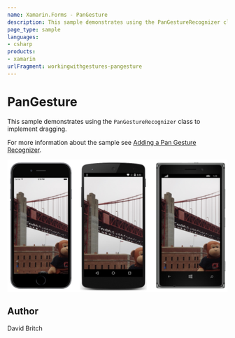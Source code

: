 ```yaml
---
name: Xamarin.Forms - PanGesture
description: This sample demonstrates using the PanGestureRecognizer class to implement dragging.
page_type: sample
languages:
- csharp
products:
- xamarin
urlFragment: workingwithgestures-pangesture
---
```

# PanGesture

This sample demonstrates using the `PanGestureRecognizer` class to implement dragging.

For more information about the sample see [Adding a Pan Gesture Recognizer](https://docs.microsoft.com/xamarin/xamarin-forms/app-fundamentals/gestures/pan).

![PanGesture application screenshot](Screenshots/01All.png "PanGesture application screenshot")

## Author

David Britch

